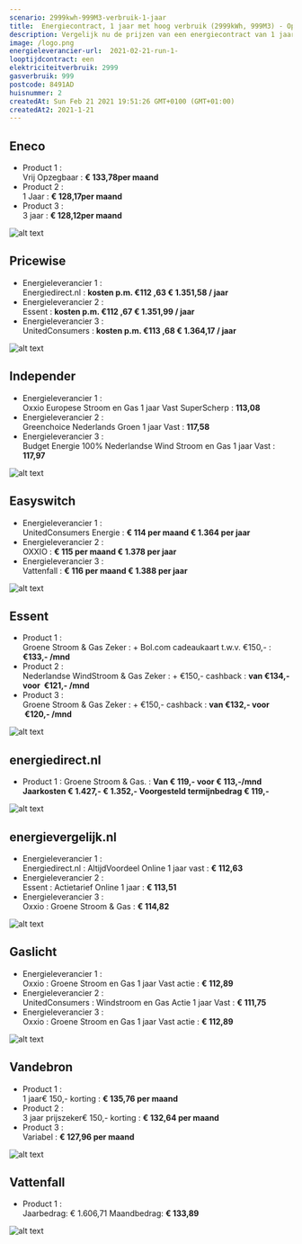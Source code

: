 ```yaml
---
scenario: 2999kwh-999M3-verbruik-1-jaar  
title:  Energiecontract, 1 jaar met hoog verbruik (2999kWh, 999M3) - Open en Sluit
description: Vergelijk nu de prijzen van een energiecontract van 1 jaar - hoogverbruik  
image: /logo.png  
energieleverancier-url:  2021-02-21-run-1-  
looptijdcontract: een  
elektriciteitverbruik: 2999  
gasverbruik: 999  
postcode: 8491AD  
huisnummer: 2  
createdAt: Sun Feb 21 2021 19:51:26 GMT+0100 (GMT+01:00)  
createdAt2: 2021-1-21  
---
```



## Eneco    
   
- Product 1 :  <br>Vrij Opzegbaar  : **€ 133,78per maand**  
- Product 2 :  <br>1 Jaar : **€ 128,17per maand**   
- Product 3 :  <br>3 jaar :  **€ 128,12per maand**  
 


<div x-data={show:false}>
 
<a x-on:click.prevent="show=!show" x-text="show ? 'Verberg schermprint' : 'Toon schermprint'" class="text-gray-200 focus:outline-none"></a>
 
<div x-show="show" class="">
      
![alt text](/img/el/eneco-2999kwh-999M3-verbruik-1-jaar-week7.png "Vergelijk energietarieven Eneco")

</div>
</div>
 


 








## Pricewise    
    
- Energieleverancier 1 :  <br>Energiedirect.nl  :  **kosten p.m. €112 ,63 € 1.351,58 / jaar**  
- Energieleverancier 2 :  <br>Essent :  **kosten p.m. €112 ,67 € 1.351,99 / jaar**  
- Energieleverancier 3 :  <br>UnitedConsumers :  **kosten p.m. €113 ,68 € 1.364,17 / jaar** 
 

<div x-data={show:false}><a x-on:click.prevent="show=!show" x-text="show ? 'Verberg schermprint' : 'Toon schermprint'" class="more-link"></a><div x-show="show">

![alt text](/img/el/pricewise-2999kwh-999M3-verbruik-1-jaar-week7.png "Vergelijk energietarieven Pricewise")

</div></div>
 



## Independer    
  
- Energieleverancier 1 :  <br>Oxxio Europese Stroom en Gas 1 jaar Vast SuperScherp  :  **113,08**  
- Energieleverancier 2 :  <br>Greenchoice Nederlands Groen 1 jaar Vast :  **117,58**  
- Energieleverancier 3 :  <br>Budget Energie 100% Nederlandse Wind Stroom en Gas 1 jaar Vast :  **117,97**  

<div x-data={show:false}><a x-on:click.prevent="show=!show" x-text="show ? 'Verberg schermprint' : 'Toon schermprint'" class="more-link"></a><div x-show="show">

![alt text](/img/el/independer-2999kwh-999M3-verbruik-1-jaar-week7.png "Vergelijk energietarieven Independer")

</div></div>



## Easyswitch    
 
- Energieleverancier 1 :  <br>UnitedConsumers Energie  : **€ 114 per maand € 1.364 per jaar**   
- Energieleverancier 2 :  <br>OXXIO : **€ 115 per maand € 1.378 per jaar**  
- Energieleverancier 3 :  <br>Vattenfall :  **€ 116 per maand € 1.388 per jaar**   
 

<div x-data={show:false}><a x-on:click.prevent="show=!show" x-text="show ? 'Verberg schermprint' : 'Toon schermprint'" class="more-link"></a><div x-show="show">

![alt text](/img/el/easyswitch-2999kwh-999M3-verbruik-1-jaar-week7.png "Vergelijk energietarieven Easyswitch")

</div></div>


## Essent    
  
- Product 1 :  <br>Groene Stroom & Gas Zeker  : + Bol.com cadeaukaart t.w.v. €150,-  : **€133,- /mnd**  
- Product 2 :  <br>Nederlandse WindStroom & Gas Zeker : + €150,- cashback  : **van €134,- voor  €121,- /mnd**  
- Product 3 :  <br>Groene Stroom & Gas Zeker :  + €150,- cashback  : **van €132,- voor  €120,- /mnd**  
 
<div x-data={show:false}><a x-on:click.prevent="show=!show" x-text="show ? 'Verberg schermprint' : 'Toon schermprint'" class="more-link"></a><div x-show="show">

![alt text](/img/el/essent-2999kwh-999M3-verbruik-1-jaar-week7.png "Vergelijk energietarieven Essent")

</div></div>


## energiedirect.nl    

- Product 1 :  Groene Stroom & Gas.  : **Van € 119,- voor € 113,-/mnd Jaarkosten € 1.427,- € 1.352,- Voorgesteld termijnbedrag € 119,-**  
 
<div x-data={show:false}><a x-on:click.prevent="show=!show" x-text="show ? 'Verberg schermprint' : 'Toon schermprint'" class="more-link"></a><div x-show="show">

![alt text](/img/el/energiedirect-2999kwh-999M3-verbruik-1-jaar-week7.png "Vergelijk energietarieven Vattenfall")
</div></div>




## energievergelijk.nl    
   
- Energieleverancier 1 :  <br>Energiedirect.nl  : AltijdVoordeel Online 1 jaar vast   : **€ 112,63**  
- Energieleverancier 2 :  <br>Essent : Actietarief Online 1 jaar   : **€ 113,51**  
- Energieleverancier 3 :  <br>Oxxio :  Groene Stroom & Gas   : **€ 114,82**  
 

<div x-data={show:false}><a x-on:click.prevent="show=!show" x-text="show ? 'Verberg schermprint' : 'Toon schermprint'" class="more-link"></a><div x-show="show">

![alt text](/img/el/energievergelijk-2999kwh-999M3-verbruik-1-jaar-week7.png "Vergelijk energietarieven energievergelijk.nl")

</div></div>

## Gaslicht    
  
- Energieleverancier 1 : <br>Oxxio : Groene Stroom en Gas 1 jaar Vast actie : **€ 112,89**   
- Energieleverancier 2 : <br>UnitedConsumers : Windstroom en Gas Actie 1 jaar Vast : **€ 111,75**   
- Energieleverancier 3 : <br>Oxxio : Groene Stroom en Gas 1 jaar Vast actie : **€ 112,89**  



<div x-data={show:false}><a x-on:click.prevent="show=!show" x-text="show ? 'Verberg schermprint' : 'Toon schermprint'" class="more-link"></a><div x-show="show">

![alt text](/img/el/gaslicht-2999kwh-999M3-verbruik-1-jaar-week7.png "Vergelijk energietarieven gaslicht")

</div></div>



## Vandebron    

- Product 1 :  <br>1 jaar€ 150,- korting  :  **€ 135,76 per maand**   
- Product 2 :  <br>3 jaar prijszeker€ 150,- korting :  **€ 132,64 per maand**  
- Product 3 :  <br>Variabel :  **€ 127,96 per maand**   
 
<div x-data={show:false}><a x-on:click.prevent="show=!show" x-text="show ? 'Verberg schermprint' : 'Toon schermprint'" class="more-link"></a><div x-show="show">

![alt text](/img/el/vandebron-2999kwh-999M3-verbruik-1-jaar-week7.png "Vergelijk energietarieven VandeBron")

</div></div>



## Vattenfall    
  
- Product 1 : <br>Jaarbedrag: € 1.606,71  Maandbedrag: **€ 133,89**   

<div x-data={show:false}><a x-on:click.prevent="show=!show" x-text="show ? 'Verberg schermprint' : 'Toon schermprint'" class="more-link"></a><div x-show="show">

![alt text](/img/el/vattenfall-2999kwh-999M3-verbruik-1-jaar-week7.png "Vergelijk energietarieven Vattenfall")
</div></div>


